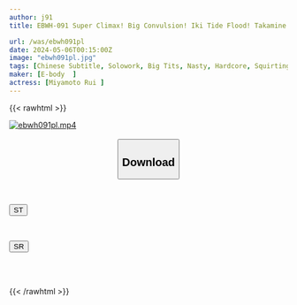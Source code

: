 ```yaml
---
author: j91
title: EBWH-091 Super Climax! Big Convulsion! Iki Tide Flood! Takamine Hana's Gcup Slim Beauty Releases The Ultimate Orgasm FUCK Rui Miyamoto

url: /was/ebwh091pl
date: 2024-05-06T00:15:00Z
image: "ebwh091pl.jpg"
tags: [Chinese Subtitle, Solowork, Big Tits, Nasty, Hardcore, Squirting, Slender, Acme · Orgasm	]
maker: [E-body  ]
actress: [Miyamoto Rui ]
---
```



{{< rawhtml >}}

<div class="video" data-videoid="KLmOa4JqYqu0dAO">
    <a href="javascript:;">
        <img src="/was/ebwh091pl/ebwh091pl.jpg" width="WIDTH" height="HEIGHT" alt="ebwh091pl.mp4" loading="lazy">
    </a>
</div>

<script type="text/javascript" src="https://j91.asia/asset/on-demand-st.js"></script>

<br>
  <link rel="stylesheet" href="https://j91.asia/asset/bs5.css">
  
  <center>
  <button class="btn btn-primary" type="button" data-bs-toggle="collapse" data-bs-target=".multi-collapse" aria-expanded="false" aria-controls="multiCollapseExample1 multiCollapseExample2"><h2>Download</h2></button></center>
</p>
<div class="row">
  <div class="col">
    <div class="collapse multi-collapse" id="multiCollapseExample1">
      <div class="card card-body">
	      	      <br>
<div class="buttons">  
<p><a href="https://streamtape.to/v/KLmOa4JqYqu0dAO" target="_blank"><button class="btn-hover color-3"><i class="fa fa-download"></i> ST</button></a></p></div>
    </div>
  </div>
</div>
  <div class="col">
    <div class="collapse multi-collapse" id="multiCollapseExample2">
      <div class="card card-body">
	      <br>
<div class="buttons">
<p><a href="https://rubystm.com/nw2m3hen3ehs" target="_blank"><button class="btn-hover color-9"><i class="fa fa-download"></i> SR</button></a></p></div>
<br><br>
      </div>
    </div>
  </div>
</div>

{{< /rawhtml >}}